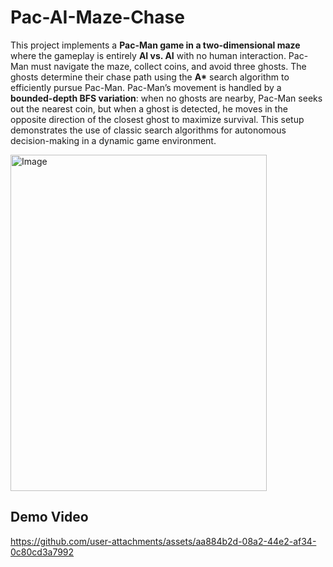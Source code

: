 # Pac-AI-Maze-Chase
This project implements a **Pac-Man game in a two-dimensional maze** where the gameplay is entirely **AI vs. AI** with no human interaction.
Pac-Man must navigate the maze, collect coins, and avoid three ghosts. The ghosts determine their chase path using the **A\*** search algorithm to efficiently pursue Pac-Man.
Pac-Man’s movement is handled by a **bounded-depth BFS variation**: when no ghosts are nearby, Pac-Man seeks out the nearest coin, but when a ghost is detected, he moves in the opposite direction of the closest ghost to maximize survival. This setup demonstrates the use of classic search algorithms for autonomous decision-making in a dynamic game environment.

<img width="410" height="538" alt="Image" src="https://github.com/user-attachments/assets/d153caae-2720-4e54-b34d-1fb4b60a080c" />

## Demo Video
https://github.com/user-attachments/assets/aa884b2d-08a2-44e2-af34-0c80cd3a7992

